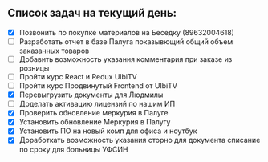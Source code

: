## Список задач на текущий день:
- [x] Позвонить по покупке материалов на Беседку (89632004618)
- [ ] Разработать отчет в базе Палуга показывющий общий объем заказанных товаров
- [ ] Добавить возможность указания комментария при заказе из розницы
- [ ] Пройти курс React и Redux UlbiTV
- [ ] Пройти курс Продвинутый Frontend от UlbiTV
- [x] Перевыгрузить документы для Людмилы
- [ ] Доделать активацию лицензий по нашим ИП
- [x] Проверить обновление меркурия в Палуге
- [x] Установить обновление Меркурия в Палугу
- [x] Установить ПО на новый комп для офиса и ноутбук
- [x] Доработкать возможность указания сторно для документа списание по сроку для больницы УФСИН
